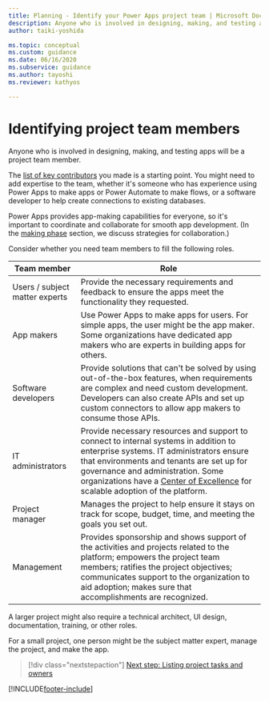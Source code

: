 ```yaml
---
title: Planning - Identify your Power Apps project team | Microsoft Docs
description: Anyone who is involved in designing, making, and testing apps will be a project team member. Consider who will fill these project roles.
author: taiki-yoshida

ms.topic: conceptual
ms.custom: guidance
ms.date: 06/16/2020
ms.subservice: guidance
ms.author: tayoshi
ms.reviewer: kathyos

---
```


# Identifying project team members

Anyone who is involved in designing, making, and testing apps will be a
project team member.

The [list of key contributors](understanding-current-business-process.md) you made is a starting point. You might need to
add expertise to the team, whether it's someone who has experience using Power
Apps to make apps or Power Automate to make flows, or a software developer to help create
connections to existing databases.

Power Apps provides app-making capabilities for everyone, so it's
important to coordinate and collaborate for smooth
app development. (In the [making phase](making-phase.md) section, we discuss strategies for collaboration.)

Consider whether you need team members to fill the following roles.

| Team member                | Role     |
|----------------------------|----------|
| Users / subject matter experts | Provide the necessary requirements and feedback to ensure the apps meet the functionality they requested.   |
| App makers                         | Use Power Apps to make apps for users. For simple apps, the user might be the app maker. Some organizations have dedicated app makers who are experts in building apps for others.  |
| Software developers    | Provide solutions that can't be solved by using out-of-the-box features, when requirements are complex and need custom development. Developers can also create APIs and set up custom connectors to allow app makers to consume those APIs.    |
| IT administrators                  | Provide necessary resources and support to connect to internal systems in addition to enterprise systems. IT administrators ensure that environments and tenants are set up for governance and administration. Some organizations have a [Center of Excellence](/power-platform/guidance/coe/starter-kit) for scalable adoption of the platform. |
| Project manager                    | Manages the project to help ensure it stays on track for scope, budget, time, and meeting the goals you set out.      |
| Management                         | Provides sponsorship and shows support of the activities and projects related to the platform; empowers the project team members; ratifies the project objectives; communicates support to the organization to aid adoption; makes sure that accomplishments are recognized.   |

A larger project might also require a technical architect, UI design,
documentation, training, or other roles.

For a small project, one person might be the subject matter expert, manage the
project, and make the app.

> [!div class="nextstepaction"]
> [Next step: Listing project tasks and owners](project-tasks-owners.md)


[!INCLUDE[footer-include](../../includes/footer-banner.md)]